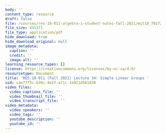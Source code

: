 ```yaml
---
body: ''
content_type: resource
draft: false
file: /courses/res-18-011-algebra-i-student-notes-fall-2021/mit18_701f21_lec34.pdf
file_size: 431371
file_type: application/pdf
hide_download: true
hide_download_original: null
image_metadata:
  caption: ''
  credit: ''
  image-alt: ''
learning_resource_types: []
license: https://creativecommons.org/licenses/by-nc-sa/4.0/
resourcetype: Document
title: 'RES.18-011 (Fall 2021) Lecture 34: Simple Linear Groups '
uid: cae77f5c-b39c-4e2f-a71c-1a921d501d38
video_files:
  video_captions_file: ''
  video_thumbnail_file: ''
  video_transcript_file: ''
video_metadata:
  video_speakers: ''
  video_tags: ''
  youtube_description: ''
  youtube_id: ''
---
```

